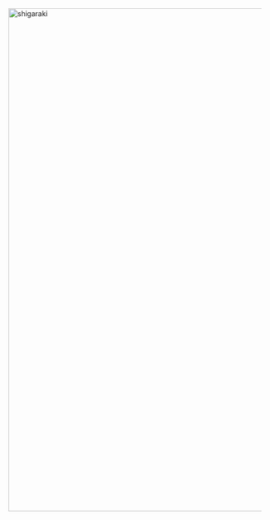 <img align="center" alt="shigaraki" width="1000" src="https://github.com/user-attachments/assets/22bf6c84-6b20-4a13-8dbd-077b64400c37">

<!--
## Hi there 👋
**blacowhait/blacowhait** is a ✨ _special_ ✨ repository because its `README.md` (this file) appears on your GitHub profile.

Here are some ideas to get you started:

- 🔭 I’m currently working on ...
- 🌱 I’m currently learning ...
- 👯 I’m looking to collaborate on ...
- 🤔 I’m looking for help with ...
- 💬 Ask me about ...
- 📫 How to reach me: ...
- 😄 Pronouns: ...
- ⚡ Fun fact: ...
-->

